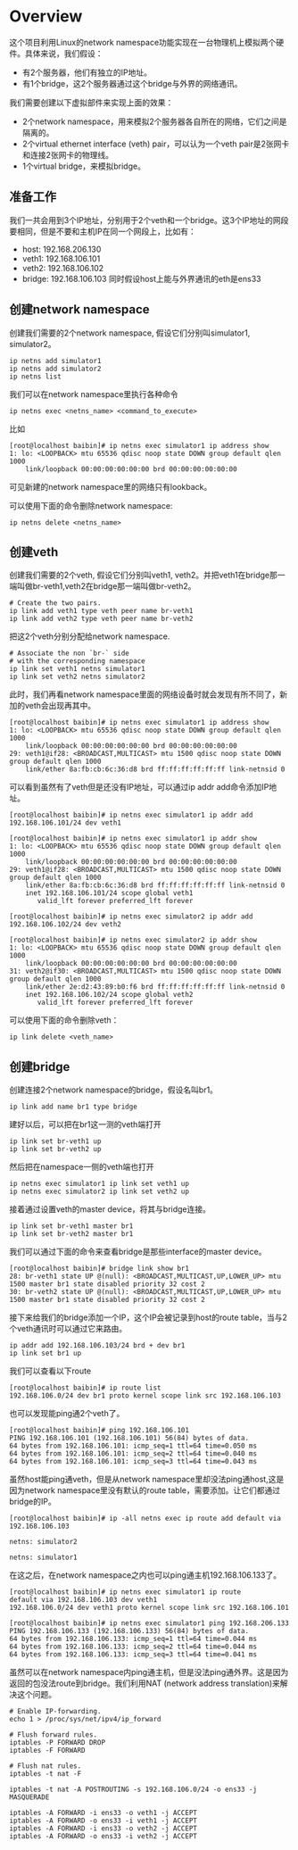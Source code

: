 # Overview

这个项目利用Linux的network namespace功能实现在一台物理机上模拟两个硬件。具体来说，我们假设：

- 有2个服务器，他们有独立的IP地址。
- 有1个bridge，这2个服务器通过这个bridge与外界的网络通讯。

我们需要创建以下虚拟部件来实现上面的效果：
- 2个network namespace，用来模拟2个服务器各自所在的网络，它们之间是隔离的。
- 2个virtual ethernet interface (veth) pair，可以认为一个veth pair是2张网卡和连接2张网卡的物理线。
- 1个virtual bridge，来模拟bridge。
  
## 准备工作
我们一共会用到3个IP地址，分别用于2个veth和一个bridge。这3个IP地址的网段要相同，但是不要和主机IP在同一个网段上，比如有：
- host: 192.168.206.130
- veth1: 192.168.106.101
- veth2: 192.168.106.102
- bridge: 192.168.106.103
同时假设host上能与外界通讯的eth是ens33

## 创建network namespace
创建我们需要的2个network namespace, 假设它们分别叫simulator1, simulator2。
```code
ip netns add simulator1
ip netns add simulator2
ip netns list
```
我们可以在network namespace里执行各种命令
```code
ip netns exec <netns_name> <command_to_execute>
```
比如
```code
[root@localhost baibin]# ip netns exec simulator1 ip address show
1: lo: <LOOPBACK> mtu 65536 qdisc noop state DOWN group default qlen 1000
    link/loopback 00:00:00:00:00:00 brd 00:00:00:00:00:00
```
可见新建的network namespace里的网络只有lookback。

可以使用下面的命令删除network namespace:
```code
ip netns delete <netns_name>
```

## 创建veth
创建我们需要的2个veth, 假设它们分别叫veth1, veth2。并把veth1在bridge那一端叫做br-veth1,veth2在bridge那一端叫做br-veth2。
```code
# Create the two pairs.
ip link add veth1 type veth peer name br-veth1
ip link add veth2 type veth peer name br-veth2
```
把这2个veth分别分配给network namespace.
```code
# Associate the non `br-` side
# with the corresponding namespace
ip link set veth1 netns simulator1
ip link set veth2 netns simulator2
```
此时，我们再看network namespace里面的网络设备时就会发现有所不同了，新加的veth会出现再其中。
```code
[root@localhost baibin]# ip netns exec simulator1 ip address show
1: lo: <LOOPBACK> mtu 65536 qdisc noop state DOWN group default qlen 1000
    link/loopback 00:00:00:00:00:00 brd 00:00:00:00:00:00
29: veth1@if28: <BROADCAST,MULTICAST> mtu 1500 qdisc noop state DOWN group default qlen 1000
    link/ether 8a:fb:cb:6c:36:d8 brd ff:ff:ff:ff:ff:ff link-netnsid 0
```
可以看到虽然有了veth但是还没有IP地址，可以通过ip addr add命令添加IP地址。
```code
[root@localhost baibin]# ip netns exec simulator1 ip addr add 192.168.106.101/24 dev veth1

[root@localhost baibin]# ip netns exec simulator1 ip addr show
1: lo: <LOOPBACK> mtu 65536 qdisc noop state DOWN group default qlen 1000
    link/loopback 00:00:00:00:00:00 brd 00:00:00:00:00:00
29: veth1@if28: <BROADCAST,MULTICAST> mtu 1500 qdisc noop state DOWN group default qlen 1000
    link/ether 8a:fb:cb:6c:36:d8 brd ff:ff:ff:ff:ff:ff link-netnsid 0
    inet 192.168.106.101/24 scope global veth1
       valid_lft forever preferred_lft forever

[root@localhost baibin]# ip netns exec simulator2 ip addr add 192.168.106.102/24 dev veth2

[root@localhost baibin]# ip netns exec simulator2 ip addr show
1: lo: <LOOPBACK> mtu 65536 qdisc noop state DOWN group default qlen 1000
    link/loopback 00:00:00:00:00:00 brd 00:00:00:00:00:00
31: veth2@if30: <BROADCAST,MULTICAST> mtu 1500 qdisc noop state DOWN group default qlen 1000
    link/ether 2e:d2:43:89:b0:f6 brd ff:ff:ff:ff:ff:ff link-netnsid 0
    inet 192.168.106.102/24 scope global veth2
       valid_lft forever preferred_lft forever
```
可以使用下面的命令删除veth：
```code
ip link delete <veth_name>
```

## 创建bridge
创建连接2个network namespace的bridge，假设名叫br1。
```
ip link add name br1 type bridge
```
建好以后，可以把在br1这一测的veth端打开
```code
ip link set br-veth1 up
ip link set br-veth2 up
```
然后把在namespace一侧的veth端也打开
```code
ip netns exec simulator1 ip link set veth1 up
ip netns exec simulator2 ip link set veth2 up
```
接着通过设置veth的master device，将其与bridge连接。
```code
ip link set br-veth1 master br1
ip link set br-veth2 master br1
```
我们可以通过下面的命令来查看bridge是那些interface的master device。
```code
[root@localhost baibin]# bridge link show br1
28: br-veth1 state UP @(null): <BROADCAST,MULTICAST,UP,LOWER_UP> mtu 1500 master br1 state disabled priority 32 cost 2
30: br-veth2 state UP @(null): <BROADCAST,MULTICAST,UP,LOWER_UP> mtu 1500 master br1 state disabled priority 32 cost 2
```
接下来给我们的bridge添加一个IP，这个IP会被记录到host的route table，当与2个veth通讯时可以通过它来路由。
```code
ip addr add 192.168.106.103/24 brd + dev br1
ip link set br1 up
```
我们可以查看以下route
```code
[root@localhost baibin]# ip route list
192.168.106.0/24 dev br1 proto kernel scope link src 192.168.106.103
```
也可以发现能ping通2个veth了。
```code
[root@localhost baibin]# ping 192.168.106.101
PING 192.168.106.101 (192.168.106.101) 56(84) bytes of data.
64 bytes from 192.168.106.101: icmp_seq=1 ttl=64 time=0.050 ms
64 bytes from 192.168.106.101: icmp_seq=2 ttl=64 time=0.040 ms
64 bytes from 192.168.106.101: icmp_seq=3 ttl=64 time=0.043 ms
```
虽然host能ping通veth，但是从network namespace里却没法ping通host,这是因为network namespace里没有默认的route table，需要添加。让它们都通过bridge的IP。
```code
[root@localhost baibin]# ip -all netns exec ip route add default via 192.168.106.103

netns: simulator2

netns: simulator1

```
在这之后，在network namespace之内也可以ping通主机192.168.106.133了。
```code
[root@localhost baibin]# ip netns exec simulator1 ip route
default via 192.168.106.103 dev veth1
192.168.106.0/24 dev veth1 proto kernel scope link src 192.168.106.101

[root@localhost baibin]# ip netns exec simulator1 ping 192.168.206.133
PING 192.168.106.133 (192.168.106.133) 56(84) bytes of data.
64 bytes from 192.168.106.133: icmp_seq=1 ttl=64 time=0.044 ms
64 bytes from 192.168.106.133: icmp_seq=2 ttl=64 time=0.044 ms
64 bytes from 192.168.106.133: icmp_seq=3 ttl=64 time=0.041 ms
```
虽然可以在network namespace内ping通主机，但是没法ping通外界。这是因为返回的包没法route到bridge。我们利用NAT (network address translation)来解决这个问题。
```code
# Enable IP-forwarding.
echo 1 > /proc/sys/net/ipv4/ip_forward

# Flush forward rules.
iptables -P FORWARD DROP
iptables -F FORWARD
 
# Flush nat rules.
iptables -t nat -F

iptables -t nat -A POSTROUTING -s 192.168.106.0/24 -o ens33 -j MASQUERADE

iptables -A FORWARD -i ens33 -o veth1 -j ACCEPT
iptables -A FORWARD -o ens33 -i veth1 -j ACCEPT
iptables -A FORWARD -i ens33 -o veth2 -j ACCEPT
iptables -A FORWARD -o ens33 -i veth2 -j ACCEPT
```




